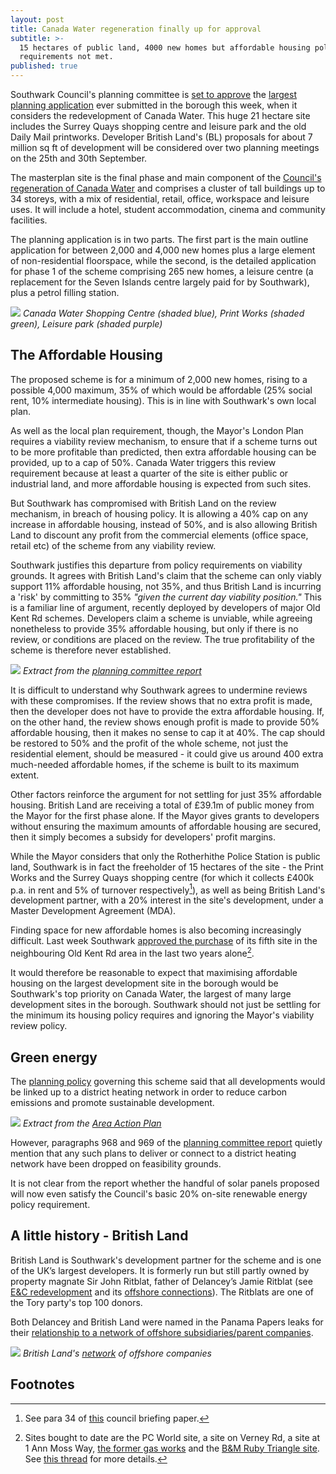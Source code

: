 ```yaml
---
layout: post
title: Canada Water regeneration finally up for approval
subtitle: >-
  15 hectares of public land, 4000 new homes but affordable housing policy
  requirements not met.
published: true
---
```

Southwark Council's planning committee is [set to approve](http://planbuild.southwark.gov.uk/documents/?GetDocument=%7b%7b%7b!XG78U8hptdA1Wd%2brEpqcTA%3d%3d!%7d%7d%7d) the [largest planning application](http://planbuild.southwark.gov.uk/documents/?casereference=18/AP/1604&system=DC) ever submitted in the borough this week, when it considers the redevelopment of Canada Water. This huge 21 hectare site includes the Surrey Quays shopping centre and leisure park and the old Daily Mail printworks.  Developer British Land's (BL) proposals for about 7 million sq ft of development will be considered over two planning meetings on the 25th and 30th September.

The masterplan site is the final phase and main component of the [Council's regeneration of Canada Water](http://35percent.org/canada-water) and comprises a cluster of tall buildings up to 34 storeys, with a mix of residential, retail, office, workspace and leisure uses.  It will include a hotel, student accommodation, cinema and community facilities.

The planning application is in two parts.  The first part is the main outline application for between 2,000 and 4,000 new homes plus a large element of non-residential floorspace, while the second, is the detailed application for phase 1 of the scheme comprising 265 new homes, a leisure centre (a replacement for the Seven Islands centre largely paid for by Southwark), plus a petrol filling station. 

![](http://35percent.org/img/cwmasterplansite.jpg)
*Canada Water Shopping Centre (shaded blue), Print Works (shaded green), Leisure park (shaded purple)*

## The Affordable Housing

The proposed scheme is for a minimum of 2,000 new homes, rising to a possible 4,000 maximum, 35% of which would be affordable (25% social rent, 10% intermediate housing). This is in line with Southwark's own local plan. 

As well as the local plan requirement, though, the Mayor's London Plan requires a viability review mechanism, to ensure that if a scheme turns out to be more profitable than predicted, then extra affordable housing can be provided, up to a cap of 50%. Canada Water triggers this review requirement because at least a quarter of the site is either public or industrial land, and more affordable housing is expected from such sites. 

But Southwark has compromised with British Land on the review mechanism, in breach of housing policy.  It is allowing a 40% cap on any increase in affordable housing, instead of 50%, and is also allowing British Land to discount any profit from the commercial elements (office space, retail etc) of  the scheme from any viability review. 

Southwark justifies this departure from policy requirements on viability grounds.  It agrees with British Land's claim that the scheme can only viably support 11% affordable housing, not 35%, and thus British Land is incurring a 'risk' by committing to 35%  _"given the current day viability position."_ This is a familiar line of argument, recently deployed by developers of major Old Kent Rd schemes.  Developers claim a scheme is unviable, while agreeing nonetheless to provide 35% affordable housing, but only if there is no review, or conditions are placed on the review.  The true profitability of the scheme is therefore never established.  

![](http://35percent.org/img/reviewexception.png)
*Extract from the [planning committee report](http://planbuild.southwark.gov.uk/documents/?GetDocument=%7b%7b%7b!XG78U8hptdA1Wd%2brEpqcTA%3d%3d!%7d%7d%7d)*

It is difficult to understand why Southwark agrees to undermine reviews with these compromises.  If the review shows that no extra profit is made, then the developer does not have to provide the extra affordable housing.  If, on the other hand, the review shows enough profit is made to provide 50% affordable housing, then it makes no sense to cap it at 40%.  The cap should be restored to 50% and the profit of the whole scheme, not just the residential element, should be measured - it could give us around 400 extra much-needed affordable homes, if the scheme is built to its maximum extent.

Other factors reinforce the argument for not settling for just 35% affordable housing. British Land are receiving a total of £39.1m of public money from the Mayor for the first phase alone.  If the Mayor gives grants to developers without ensuring the maximum amounts of affordable housing are secured, then it simply becomes a subsidy for developers' profit margins.

While the Mayor considers that only the Rotherhithe Police Station is public land, Southwark is in fact the freeholder of 15 hectares of the site - the Print Works and the Surrey Quays shopping centre (for which it collects £400k p.a. in rent and 5% of turnover respectively[^1]), as well as being British Land's development partner, with a 20% interest in the site's development, under a Master Development Agreement (MDA).

Finding space for new affordable homes is also becoming increasingly difficult. Last week Southwark [approved the purchase](http://moderngov.southwark.gov.uk/documents/s84621/Report%20593%20Old%20Kent%20Road%20acquisition%20of%20site%20to%20deliver%20new%20Council%20housing.pdf) of its fifth site in the neighbouring Old Kent Rd area in the last two years alone[^2].

It would therefore be reasonable to expect that maximising affordable housing on the largest development site in the borough would be Southwark's top priority on Canada Water, the largest of many large development sites in the borough.  Southwark should not just be settling for the minimum its housing policy requires and ignoring the Mayor's viability review policy. 

## Green energy
The [planning policy](https://www.southwark.gov.uk/assets/attach/2386/Canada-Water-Area-Action-Plan-2015.pdf) governing this scheme said that all developments would be linked up to a district heating network in order to reduce carbon emissions and promote sustainable development.

![](http://35percent.org/img/dhn.png)
*Extract from the [Area Action Plan](https://www.southwark.gov.uk/assets/attach/2386/Canada-Water-Area-Action-Plan-2015.pdf)*

However, paragraphs 968 and 969 of the [planning committee report](http://planbuild.southwark.gov.uk/documents/?GetDocument=%7b%7b%7b!XG78U8hptdA1Wd%2brEpqcTA%3d%3d!%7d%7d%7d) quietly mention that any such plans to deliver or connect to a district heating network have been dropped on feasibility grounds. 

It is not clear from the report whether the handful of solar panels proposed will now even satisfy the Council's basic 20% on-site renewable energy policy requirement.

## A little history - British Land
British Land is Southwark's development partner for the scheme and is one of the UK’s largest developers. It is formerly run but still partly owned by property magnate Sir John Ritblat, father of Delancey’s Jamie Ritblat (see [E&C redevelopment](http://35percent.org/shopping-centre) and its [offshore connections](http://35percent.org/2014-05-05-manx-connections-the-off-shore-home-of-the-elephants-developers/)). The Ritblats are one of the Tory party's top 100 donors.

Both Delancey and British Land were named in the Panama Papers leaks for their [relationship to a network of offshore subsidiaries/parent companies](https://offshoreleaks.icij.org/nodes/80061680).

![](http://35percent.org/img/BritishLandPanamaPapers.png)
*British Land's [network](https://offshoreleaks.icij.org/nodes/80061680) of offshore companies*

## Footnotes
[^1]: See para 34 of [this](http://moderngov.southwark.gov.uk/documents/s74525/Canada%20water%20Report.pdf) council briefing paper.

[^2]: Sites bought to date are the PC World site, a site on Verney Rd, a site at 1 Ann Moss Way, [the former gas works](https://www.southwarknews.co.uk/news/southwark-council-buys-former-old-kent-road-gas-works-site-15m/) and the [B&M Ruby Triangle site](http://moderngov.southwark.gov.uk/documents/s84621/Report%20593%20Old%20Kent%20Road%20acquisition%20of%20site%20to%20deliver%20new%20Council%20housing.pdf). See [this thread](https://twitter.com/Leo_Pollak/status/1144307552601198598) for more details.

<meta name="twitter:card" content="summary_large_image">
<meta name="twitter:site" content="@35percent_EAN">
<meta name="twitter:title" content="Canada Water regeneration finally up for approval">
<meta name="twitter:description" content="4000 new homes on 15 hectares of public land but affordable housing not policy compliant.">
<meta name="twitter:image" content="http://35percent.org/img/cwmasterplansite.jpg">
